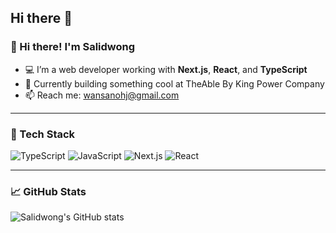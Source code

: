 ## Hi there 👋

### 👋 Hi there! I'm Salidwong

- 💻 I’m a web developer working with **Next.js**, **React**, and **TypeScript**
- 🔭 Currently building something cool at TheAble By King Power Company
- 📫 Reach me: wansanohj@gmail.com

---

### 🚀 Tech Stack
![TypeScript](https://img.shields.io/badge/-TypeScript-3178c6?style=flat-square&logo=typescript&logoColor=white)
![JavaScript](https://img.shields.io/badge/-JavaScript-black?style=flat-square&logo=javascript)
![Next.js](https://img.shields.io/badge/-Next.js-black?style=flat-square&logo=next.js)
![React](https://img.shields.io/badge/-React-black?style=flat-square&logo=react)

---

### 📈 GitHub Stats
![Salidwong's GitHub stats](https://github-readme-stats.vercel.app/api?username=salidwong&show_icons=true&theme=radical)

